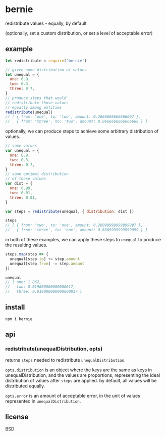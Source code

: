 # bernie

redistribute values - equally, by default

(optionally, set a custom distribution, or set a level of acceptable error)

## example

```javascript
let redistribute = require('bernie')

// given some distribution of values
let unequal = {
  one: 0.9,
  two: 0.3,
  three: 0.7,
}
// produce steps that would 
// redistribute those values 
// equally among entities
redistribute(unequal)
// [ { from: 'one', to: 'two', amount: 0.2666666666666667 },
//   { from: 'three', to: 'two', amount: 0.0666666666666666 } ]
```

optionally, we can produce steps to achieve some arbitrary distribution of values.

```javascript
// some values
var unequal = {
  one: 0.9,
  two: 0.3,
  three: 0.7,
}
// some optimal distribution 
// of those values
var dist = {
  one: 0.99,
  two: 0.01,
  three: 0.01,
}

var steps = redistribute(unequal, { distribution: dist })

steps
// [ { from: 'two', to: 'one', amount: 0.28099999999999997 },
//   { from: 'three', to: 'one', amount: 0.6809999999999999 } ]
```

in both of these examples, we can apply these steps to `unequal` to produce the resulting values.

```javascript
steps.map(step => {
  unequal[step.to] += step.amount
  unequal[step.from] -= step.amount
})

unequal
// { one: 1.862,
//   two: 0.019000000000000017,
//   three: 0.019000000000000017 }
```

## install

```
npm i bernie
```

## api

### redistribute(unequalDistribution, opts)

returns `steps` needed to redistribute `unequalDistribution`.

`opts.distribution` is an object where the keys are the same as keys in unequalDistribution, and the values are proportions, representing the ideal distribution of values after `steps` are applied. 
by default, all values will be distributed equally.

`opts.error` is an amount of acceptable error, in the unit of values represented in `unequalDistribution`.

## license

BSD
